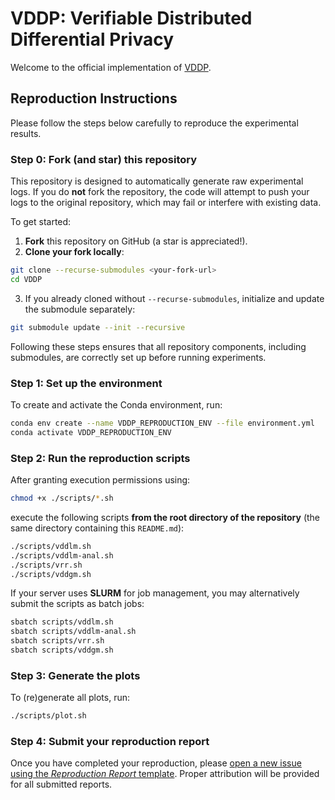 # VDDP: Verifiable Distributed Differential Privacy

Welcome to the official implementation of [VDDP](https://arxiv.org/abs/2504.21752).

## Reproduction Instructions

Please follow the steps below carefully to reproduce the experimental results.

### Step 0: Fork (and star) this repository

This repository is designed to automatically generate raw experimental logs.
If you do **not** fork the repository, the code will attempt to push your logs to the original repository, which may fail or interfere with existing data.

To get started:

1. **Fork** this repository on GitHub (a star is appreciated!).
2. **Clone your fork locally**:

```bash
git clone --recurse-submodules <your-fork-url>
cd VDDP
```

3. If you already cloned without `--recurse-submodules`, initialize and update the submodule separately:

```bash
git submodule update --init --recursive
```

Following these steps ensures that all repository components, including submodules, are correctly set up before running experiments.

### Step 1: Set up the environment

To create and activate the Conda environment, run:

```bash
conda env create --name VDDP_REPRODUCTION_ENV --file environment.yml
conda activate VDDP_REPRODUCTION_ENV
```

### Step 2: Run the reproduction scripts

After granting execution permissions using:

```bash
chmod +x ./scripts/*.sh
```

execute the following scripts **from the root directory of the repository** (the same directory containing this `README.md`):

```bash
./scripts/vddlm.sh
./scripts/vddlm-anal.sh
./scripts/vrr.sh
./scripts/vddgm.sh
```

If your server uses **SLURM** for job management, you may alternatively submit the scripts as batch jobs:

```bash
sbatch scripts/vddlm.sh
sbatch scripts/vddlm-anal.sh
sbatch scripts/vrr.sh
sbatch scripts/vddgm.sh
```

### Step 3: Generate the plots

To (re)generate all plots, run:

```bash
./scripts/plot.sh
```

### Step 4: Submit your reproduction report

Once you have completed your reproduction, please [open a new issue using the *Reproduction Report* template](https://github.com/jvhs0706/VDDP/issues/new?template=reproduction-report.md).
Proper attribution will be provided for all submitted reports.
